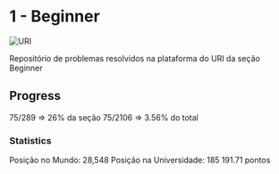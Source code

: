 # 1 - Beginner

![URI](https://dka575ofm4ao0.cloudfront.net/pages-transactional_logos/retina/9144/Rl1qxNZhT5u7Bii1tesO)

Repositório de problemas resolvidos na plataforma do URI da seção Beginner

## Progress

75/289 => 26% da seção
75/2106 => 3.56% do total

### Statistics

Posição no Mundo: 28,548
Posição na Universidade: 185
191.71 pontos